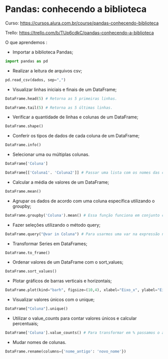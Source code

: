 # Pandas: conhecendo a biblioteca

Curso: https://cursos.alura.com.br/course/pandas-conhecendo-biblioteca

Trello: https://trello.com/b/TUp6cdkC/pandas-conhecendo-a-biblioteca

O que aprendemos : 
* Importar a biblioteca Pandas;
```python
import pandas as pd
```
* Realizar a leitura de arquivos csv;
```python
pd.read_csv(dados, sep=",")
```
* Visualizar linhas iniciais e finais de um DataFrame;
```python
DataFrame.head(5) # Retorna as 5 primeiras linhas.

DataFrame.tail(5) # Retorna as 5 últimas linhas.
``` 
* Verificar a quantidade de linhas e colunas de um DataFrame;
```python
DataFrame.shape()
```
* Conferir os tipos de dados de cada coluna de um DataFrame;
```python
DataFrame.info()
```
* Selecionar uma ou múltiplas colunas.
```python
DataFrame['Coluna']

DataFrame[['Coluna1'. 'Coluna2']] # Passar uma lista com os nomes das colunas.
```
* Calcular a média de valores de um DataFrame;
```python
DataFrame.mean()
```
* Agrupar os dados de acordo com uma coluna específica utilizando o groupby;
```python
DataFrame.groupby('Coluna').mean() # Essa função funciona em conjunto com sum(), mean() e etc.
```
* Fazer seleções utilizando o método query;
```python
DataFrame.query("@var in Coluna") # Para usarmos uma var na expressão necessário botar @ antes.
```
* Transformar Series em DataFrames;
```python
DataFrame.to_frame()
```
* Ordenar valores de um DataFrame com o sort_values;
```python
DataFrame.sort_values()
```
* Plotar gráficos de barras verticais e horizontais;
```python
DataFrame.plot(kind="barh", figsize=(10,4), xlabel="Eixo_x", ylabel="Eixo_y", color="green")
```
* Visualizar valores únicos com o unique;
```python
DataFrame["Coluna"].unique()
```
* Utilizar o value_counts para contar valores únicos e calcular percentuais;
```python
DataFrame['Coluna'].value_counts() # Para transformar em % passamos o argumento "normalize=True".
```
* Mudar nomes de colunas.
```python
DataFrame.rename(columns={'nome_antigo': 'novo_nome'})
```